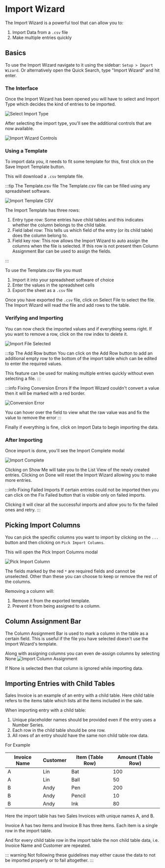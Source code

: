 # Import Wizard

The Import Wizard is a powerful tool that can allow you to:

1. Import Data from a `.csv` file
2. Make multiple entries quickly

## Basics

To use the Import Wizard navigate to it using the sidebar:
`Setup > Import Wizard`.
Or alternatively open the Quick Search, type "Import Wizard" and hit enter.

### The Interface

Once the Import Wizard has been opened you will have to select and Import Type
which decides the kind of entries to be imported.

![Select Import Type](./images/select-import-type.png)

After selecting the import type, you'll see the additional controls that are now available.

![Import Wizard Controls](./images/import-wizard-controls.png)

### Using a Template

To import data you, it needs to fit some template for this, first click on the
Save Import Template button.

This will download a `.csv` template file.

:::tip The Template.csv file
The Template.csv file can be filled using any spreadsheet software.

![Import Template CSV](./images/import-template-csv.png)

The Import Template has three rows:

1. Entry type row: Some entries have child tables and this indicates whether the
   column belongs to the child table.
2. Field label row: This tells us which field of the entry (or its child table)
   does the column belong to.
3. Field key row: This row allows the Import Wizard to auto assign the columns
   when the file is selected. If this row is not present then Column Assignment
   Bar can be used to assign the fields.

:::

To use the Template.csv file you must

1. Import it into your spreadsheet software of choice
2. Enter the values in the spreadsheet cells
3. Export the sheet as a `.csv` file

Once you have exported the `.csv` file, click on Select File to select the file.
The Import Wizard will read the file and add rows to the table.

### Verifying and Importing

You can now check the imported values and if everything seems right. If you want
to remove a row, click on the row index to delete it.

![Import File Selected](./images/import-file-selected.png)

:::tip The Add Row button
You can click on the Add Row button to add an additional empty row to the bottom
of the import table which can be edited to enter the required values.

This feature can be used for making multiple entries quickly without even
selecting a file.
:::

:::info Fixing Conversion Errors
If the Import Wizard couldn't convert a value then it will be marked with a red border.

![Conversion Error](./images/import-conversion-error.png)

You can hover over the field to view what the raw value was and fix the value to
remove the error
:::

Finally if everything is fine, click on Import Data to begin importing the data.

### After Importing

Once import is done, you'll see the Import Complete modal

![Import Complete](./images/import-complete.png)

Clicking on Show Me will take you to the List View of the newly created entries.
Clicking on Done will reset the Import Wizard allowing you to make more entries.

:::info Fixing Failed Imports
If certain entries could not be imported then you can click on the Fix Failed
button that is visible only on failed imports.

Clicking it will clear all the successful imports and allow you to fix the
failed ones and retry.
:::

## Picking Import Columns

You can pick the specific columns you want to import by clicking on the `...` button
and then clicking on `Pick Import Columns`.

This will open the Pick Import Columns modal

![Pick Import Column](./images/picking-import-columns.png)

The fields marked by the red `*` are required fields and cannot be unselected.
Other than these you can choose to keep or remove the rest of the columns.

Removing a column will:

1. Remove it from the exported template.
2. Prevent it from being assigned to a column.

## Column Assignment Bar

The Column Assignment Bar is used to mark a column in the table as a certain
field. This is useful if the file you have selected doesn't use the Import
Wizard's template.

Along with assigning columns you can even de-assign columns by selecting None
![Import Column Assignment](./images/import-column-assignment.png)

If None is selected then that column is ignored while importing data.

## Importing Entries with Child Tables

Sales Invoice is an example of an entry with a child table. Here child table
refers to the items table which lists all the items included in the sale.

When importing entry with a child table:

1. Unique placeholder names should be provided even if the entry uses a Number Series.
2. Each row in the child table should be one row.
3. All rows of an entry should have the same non child table row data.

For Example

| Invoice Name | Customer | Item (Table Row) | Amount (Table Row) |
| ------------ | -------- | ---------------- | ------------------ |
| A            | Lin      | Bat              | 100                |
| A            | Lin      | Ball             | 50                 |
| B            | Andy     | Pen              | 200                |
| B            | Andy     | Pencil           | 10                 |
| B            | Andy     | Ink              | 80                 |

Here the import table has two Sales Invoices with unique names A, and B.

Invoice A has two items and Invoice B has three items. Each item is a single row
in the import table.

And for every child table row in the import table the non child table data, i.e.
Invoice Name and Customer are repeated.

::: warning
Not following these guidelines may either cause the data to not be imported
properly or to fail altogether.
:::